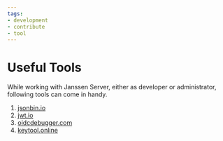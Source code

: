 ```yaml
---
tags:
- development
- contribute
- tool
---
```


# Useful Tools 

While working with Janssen Server, either as developer or administrator,
following tools can come in handy. 

1. [jsonbin.io](https://jsonbin.io/)
2. [jwt.io](https://jwt.io/)
3. [oidcdebugger.com](https://oidcdebugger.com/)
4. [keytool.online](https://keytool.online/)
